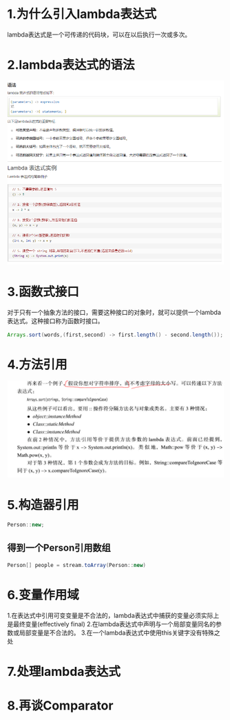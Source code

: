 # 1.为什么引入lambda表达式
lambda表达式是一个可传递的代码块，可以在以后执行一次或多次。

# 2.lambda表达式的语法
![](images/2022-03-11-20-03-14.png)

# 3.函数式接口
对于只有一个抽象方法的接口，需要这种接口的对象时，就可以提供一个lambda表达式。这种接口称为函数时接口。
```java
Arrays.sort(words,(first,second) -> first.length() - second.length());
```


# 4.方法引用
![](images/2022-03-11-20-24-56.png)


# 5.构造器引用
```java
Person::new;
```
## 得到一个Person引用数组
```java
Person[] people = stream.toArray(Person::new)
```

# 6.变量作用域
1.在表达式中引用可变变量是不合法的，lambda表达式中捕获的变量必须实际上是最终变量(effectively final)
2.在lambda表达式中声明与一个局部变量同名的参数或局部变量是不合法的。
3.在一个lambda表达式中使用this关键字没有特殊之处



# 7.处理lambda表达式




# 8.再谈Comparator




